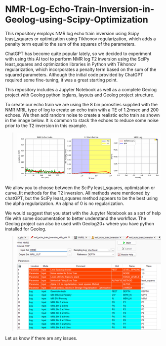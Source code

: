 # NMR-Log-Echo-Train-Inversion-in-Geolog-using-Scipy-Optimization
This repository employs NMR log echo train inversion using Scipy least_squares or optimization using Tikhonov regularization, which adds a penalty term equal to the sum of the squares of the parameters. 

ChatGPT has become quite popular lately, so we decided to experiment with using this AI tool to perform NMR log T2 inversion using the SciPy least_squares and optimization libraries in Python with Tikhonov regularization, which incorporates a penalty term based on the sum of the squared parameters. Although the initial code provided by ChatGPT required some fine-tuning, it was a great starting point.

This repository includes a Jupyter Notebook as well as a complete Geolog project with Geolog python loglans, layouts and Geolog project structure.  

To create our echo train we are using the 8 bin porosities supplied with the NMR MRIL type of log to create an echo train with a TE of 1.2msec and 200 echoes. We then add random noise to create a realistic echo train as shown in the image below. It is common to stack the echoes to reduce some noise prior to the T2 inversion in this example.  

>![Geolog_Image](NMR_log.gif)

We allow you to choose between the SciPy least_squares, optimization or curve_fit methods for the T2 inversion. All methods were mentioned by chatGPT, but the SciPy least_squares method appears to be the best using the alpha regularization. An alpha of 0 is no regularization.  

We would suggest that you start with the Jupyter Notebook as a sort of help file with some documentation to better understand the workflow. The Geolog project can also be used with Geolog20+ where you have python installed for Geolog. 

>![Geolog_Image](Geolog_loglan.png)

Let us know if there are any issues. 
